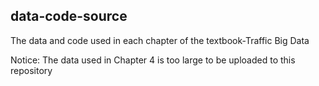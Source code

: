 ## data-code-source
The data and code used in each chapter of the textbook-Traffic Big Data 

Notice: The data used in Chapter 4 is too large to be uploaded to this repository
